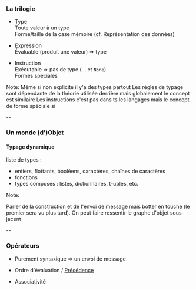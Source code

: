 ### La trilogie

- Type \
Toute valeur à un type \
Forme/taille de la case mémoire (cf. Représentation des données)

- Expression \
Évaluable (produit une valeur) => type

- Instruction \
Exécutable => pas de type (... et `None`) \
Formes spéciales

Note:
Même si non explicite il y'a des types partout
Les règles de typage sont dépendante de la théorie utilisée derrière
mais globalement le concept est similaire
Les instructions c'est pas dans ts les langages mais le concept de forme spéciale si

--

### Un monde (d')Objet
#### Typage dynamique

liste de types :
- entiers, flottants, booléens, caractères, chaînes de caractères
- fonctions
- types composés : listes, dictionnaires, t-uples, etc.

Note:

Parler de la construction et de l'envoi de message mais botter en touche (le
premier sera vu plus tard).
On peut faire ressentir le graphe d'objet sous-jacent

--

### Opérateurs

- Purement syntaxique => un envoi de message

- Ordre d'évaluation / [Précédence]
- Associativité

[Syntaxe]: https://docs.python.org/3/reference/expressions.html
[Précédence]: https://docs.python.org/3/reference/expressions.html#operator-precedence
